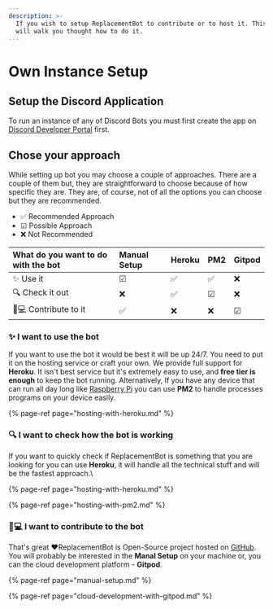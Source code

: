 ```yaml
---
description: >-
  If you wish to setup ReplacementBot to contribute or to host it. This guide
  will walk you thought how to do it.
---
```


# Own Instance Setup

## Setup the Discord Application

To run an instance of any of Discord Bots you must first create the app on [Discord Developer Portal](https://discordapp.com/developers/applications) first. 

## Chose your approach

While setting up bot you may choose a couple of approaches. There are a couple of them but, they are straightforward to choose because of how specific they are. They are, of course, not of all the options you can choose but they are recommended.

* ✅ Recommended Approach
* ☑ Possible Approach
* ❌ Not Recommended

| What do you want  to do with the bot | Manual Setup | Heroku | PM2 | Gitpod |
| :--- | :--- | :--- | :--- | :--- |
| ✨ Use it  | ☑  | ✅  | ✅  | ❌  |
| 🔍 Check it out | ❌  | ✅  | ☑  | ❌  |
| 👨💻 Contribute to it | ✅  | ❌  | ❌  | ☑  |

### ✨ I want to use the bot

If you want to use the bot it would be best it will be up 24/7. You need to put it on the hosting service or craft your own. We provide full support for **Heroku**. It isn't best service but it's extremely easy to use, and **free tier is enough** to keep the bot running. Alternatively, If you have any device that can run all day long like [Raspberry Pi](https://www.raspberrypi.org) you can use **PM2** to handle processes programs on your device easily. 

{% page-ref page="hosting-with-heroku.md" %}

### 🔍 I want to check how the bot is working

If you want to quickly check if ReplacementBot is something that you are looking for you can use **Heroku**, it will handle all the technical stuff and will be the fastest approach.\

{% page-ref page="hosting-with-heroku.md" %}

{% page-ref page="hosting-with-pm2.md" %}

### 👨💻 I want to contribute to the bot

That's great ❤ReplacementBot is Open-Source project hosted on [GitHub](https://github.com/ReplacementBot?type=source). You will probably be interested in the **Manal Setup** on your machine or, you can the cloud development platform - **Gitpod**.

{% page-ref page="manual-setup.md" %}

{% page-ref page="cloud-development-with-gitpod.md" %}

